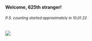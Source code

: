 #### Welcome, 625th stranger!

###### <sup>P.S. counting started approximately in 10.01.22</sup>

<img src="https://kraftwerk28.pp.ua/vcnt.png"></img>
